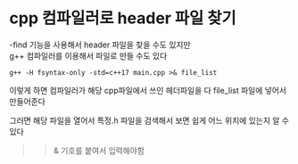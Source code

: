 # cpp 컴파일러로 header 파일 찾기
-find 기능을 사용해서 header 파일을 찾을 수도 있지만  
g++ 컴파일러를 이용해서 파일로 만들 수도 있다   

```
g++ -H fsyntax-only -std=c++17 main.cpp >& file_list
```
이렇게 하면 컴파일러가 해당 cpp파일에서 쓰인 헤더파일을 다 file_list 파일에 넣어서 만들어준다   

그러면 해당 파일을 열어서 특정.h 파일을 검색해서 보면 쉽게 어느 위치에 있는지 알 수 있다

> >& 기호를 붙여서 입력해야함
